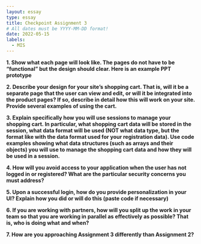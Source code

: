 ```yaml
---
layout: essay
type: essay
title: Checkpoint Assignment 3
# All dates must be YYYY-MM-DD format!
date: 2022-05-15
labels:
  - MIS
---
```


<b>1. Show what each page will look like. The pages do not have to be “functional” but the design should clear. Here is an example PPT prototype
<br>
  
<b>2.	 Describe your design for your site’s shopping cart. That is, will it be a separate page that the user can view and edit, or will it be integrated into the product pages? If so, describe in detail how this will work on your site. Provide several examples of using the cart.
<br>
  
<b>3.	Explain specifically how you will use sessions to manage your shopping cart. In particular, what shopping cart data will be stored in the session, what data format will be used (NOT what data type, but the format like with the data format used for your registration data). Use code examples showing what data structures (such as arrays and their objects) you will use to manage the shopping cart data and how they will be used in a session.
<br>
  
<b>4.	How will you avoid access to your application when the user has not logged in or registered? What are the particular security concerns you must address?
<br>
  
<b>5.	Upon a successful login, how do you provide personalization in your UI? Explain how you did or will do this (paste code if necessary)
<br>
  
<b>6.	If you are working with partners, how will you split up the work in your team so that you are working in parallel as effectively as possible? That is, who is doing what and when?
<br>
  
<b>7.	How are you approaching Assignment 3 differently than Assignment 2?
<br>
